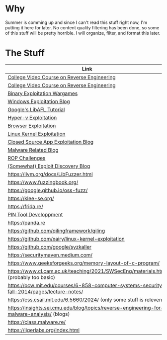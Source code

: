 # Why
Summer is comming up and since I can't read this stuff right now, I'm putting it here for later. No content quality filtering has been done, so some of this stuff will be pretty horrible. I will organize, filter, and format this later.

# The Stuff
| Link | Rating | Review | 
| -------- | -------- | -------- |
| [College Video Course on Reverse Engineering](https://www.youtube.com/playlist?list=PL6IR-mL3ooBCZx0LYnRCtu3nVdmBI777z) | 
| [College Video Course on Reverse Engineering](https://www.youtube.com/playlist?list=PL6IR-mL3ooBDeVi7cSzhc9LkChsdkdfIM) |
| [Binary Exploitation Wargames](https://exploit.education/phoenix/getting-started/) |
| [Windows Exploitation Blog](https://connormcgarr.github.io/) |
| [Google's LibAFL Tutorial](https://github.com/google/fuzzing) |
| [Hyper-v Exploitation](https://github.com/shogunlab/awesome-hyper-v-exploitation) |
| [Browser Exploitation](https://github.com/Escapingbug/awesome-browser-exploit) |
| [Linux Kernel Exploitation](https://github.com/xairy/linux-kernel-exploitation) |
| [Closed Source App Exploitation Blog](https://blog.quarkslab.com/) |
| [Malware Related Blog](https://securitymaven.medium.com/) |
| [ROP Challenges](https://ropemporium.com/) |
| [(Somewhat) Exploit Discovery Blog](https://www.srlabs.de/blog) |
| https://llvm.org/docs/LibFuzzer.html |
| https://www.fuzzingbook.org/ |
| https://google.github.io/oss-fuzz/ |
| https://klee-se.org/ |
| https://frida.re/ |
| [PIN Tool Developpment](https://www.intel.com/content/www/us/en/developer/articles/tool/pin-a-dynamic-binary-instrumentation-tool.html) |
| https://panda.re
| https://github.com/qilingframework/qiling
| https://github.com/xairy/linux-kernel-exploitation
| https://github.com/google/syzkaller
| https://securitymaven.medium.com/
| https://www.geeksforgeeks.org/memory-layout-of-c-program/
| https://www.cl.cam.ac.uk/teaching/2021/SWSecEng/materials.html (probably too basic)
| https://ocw.mit.edu/courses/6-858-computer-systems-security-fall-2014/pages/lecture-notes/
| https://css.csail.mit.edu/6.5660/2024/ (only some stuff is relevent)
| https://insights.sei.cmu.edu/blog/topics/reverse-engineering-for-malware-analysis/ (blogs)
| https://class.malware.re/
| https://ligerlabs.org/index.html
